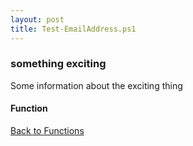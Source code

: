 ```yaml
---
layout: post
title: Test-EmailAddress.ps1
---
```


### something exciting

Some information about the exciting thing

#### Function

<script async src="https://gist-it.appspot.com/github.com/BanterBoy/scripts-blog/blob/master/PowerShell/functions/Test-EmailAddress.ps1" crossorigin="anonymous"></script>

<a href="/menu/_pages/functions.html">Back to Functions</a>
